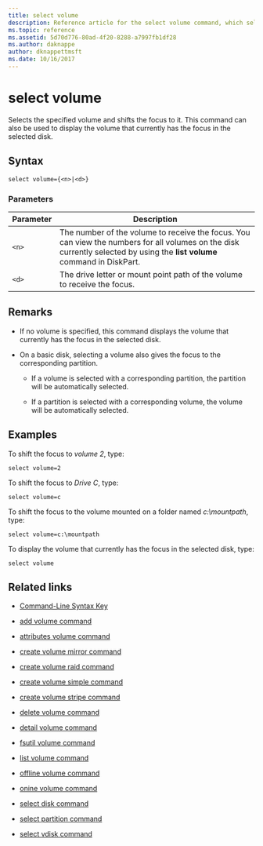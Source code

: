 ```yaml
---
title: select volume
description: Reference article for the select volume command, which selects the specified volume and shifts the focus to it.
ms.topic: reference
ms.assetid: 5d70d776-80ad-4f20-8288-a7997fb1df28
ms.author: daknappe
author: dknappettmsft
ms.date: 10/16/2017
---
```


# select volume



Selects the specified volume and shifts the focus to it. This command can also be used to display the volume that currently has the focus in the selected disk.

## Syntax

```
select volume={<n>|<d>}
```

### Parameters

| Parameter | Description |
|--|--|
| `<n>` | The number of the volume to receive the focus. You can view the numbers for all volumes on the disk currently selected by using the **list volume** command in DiskPart. |
| `<d> `| The drive letter or mount point path of the volume to receive the focus. |

## Remarks

- If no volume is specified, this command displays the volume that currently has the focus in the selected disk.

- On a basic disk, selecting a volume also gives the focus to the corresponding partition.

  - If a volume is selected with a corresponding partition, the partition will be automatically selected.

  - If a partition is selected with a corresponding volume, the volume will be automatically selected.

## Examples

To shift the focus to *volume 2*, type:

```
select volume=2
```

To shift the focus to *Drive C*, type:

```
select volume=c
```

To shift the focus to the volume mounted on a folder named *c:\mountpath*, type:

```
select volume=c:\mountpath
```

To display the volume that currently has the focus in the selected disk, type:

```
select volume
```

## Related links

- [Command-Line Syntax Key](command-line-syntax-key.md)

- [add volume command](add-volume.md)

- [attributes volume command](attributes-volume.md)

- [create volume mirror command](create-volume-mirror.md)

- [create volume raid command](create-volume-raid.md)

- [create volume simple command](create-volume-simple.md)

- [create volume stripe command](create-volume-stripe.md)

- [delete volume command](delete-volume.md)

- [detail volume command](detail-volume.md)

- [fsutil volume command](fsutil-volume.md)

- [list volume command](list-volume.md)

- [offline volume command](offline-volume.md)

- [onine volume command](online-volume.md)

- [select disk command](select-disk.md)

- [select partition command](select-partition.md)

- [select vdisk command](select-vdisk.md)

